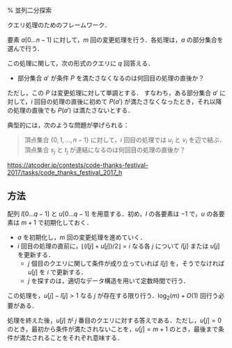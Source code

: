 % 並列二分探索

クエリ処理のためのフレームワーク．

要素 $a[0\ldots n-1]$ に対して，$m$ 回の変更処理を行う．各処理は，$a$ の部分集合を選んで行う．

この処理に関して，次の形式のクエリに $q$ 回答える．
- 部分集合 $a'$ が条件 $P$ を満たさなくなるのは何回目の処理の直後か？

ただし，この $P$ は変更処理に対して単調とする．
すなわち，ある部分集合 $a'$ に対して，$i$ 回目の処理の直後に初めて $P(a')$ が満たさなくなったとき，それ以降の処理の直後でも $P(a')$ は満たさないとする．

典型的には，次のような問題が挙げられる：
> 頂点集合 $\{0, 1, \dots, n-1\}$ に対して，$i$ 回目の処理では $u_i$ と $v_i$ を辺で結ぶ．
> 頂点集合 $s_j$ と $t_j$ が連結になるのは何回目の処理の直後か？

https://atcoder.jp/contests/code-thanks-festival-2017/tasks/code_thanks_festival_2017_h

## 方法

配列 $l[0\ldots q-1]$ と $u[0\ldots q-1]$ を用意する．初め，$l$ の各要素は $-1$ で，$u$ の各要素は $m+1$ で初期化しておく．

- $a$ を初期化し，$m$ 回の変更処理を進めていく．
- $i$ 回目の処理の直前に，$\lfloor (l[j]+u[j])/2\rfloor = i$ なる各 $j$ について $l[j]$ または $u[j]$ を更新する．
  - $j$ 個目のクエリに関して条件が成り立っていれば $l[j]$ を，そうでなければ $u[j]$ を $i$ で更新する．
  - $j$ を探すのは，適切なデータ構造を用いて定数時間で行う．

この処理を，$u[j]-l[j] > 1$ なる $j$ が存在する限り行う．$\log_2(m)+O(1)$ 回行う必要がある．

処理を終えた後，$u[j]$ が $j$ 番目のクエリに対する答えである．ただし，$u[j] = 0$ のとき，最初から条件が満たされないことを，$u[j] = m+1$ のとき，最後まで条件が満たされることをそれぞれ意味する．
